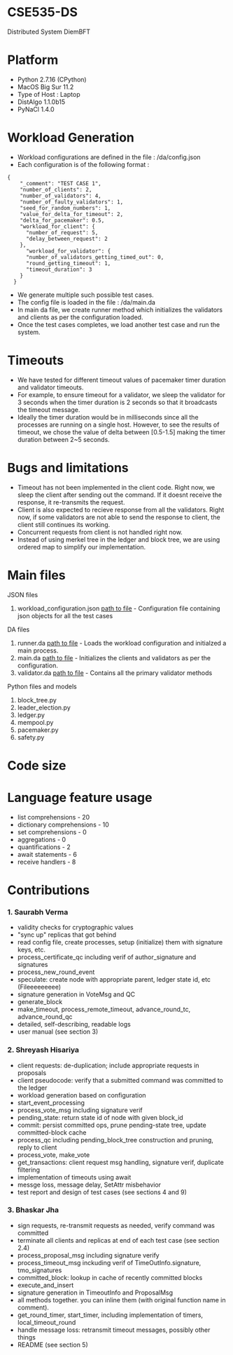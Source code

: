 # CSE535-DS
Distributed System DiemBFT

# Platform
- Python 2.7.16 (CPython)
- MacOS Big Sur 11.2
- Type of Host : Laptop
- DistAlgo 1.1.0b15
- PyNaCl 1.4.0

# Workload Generation
- Workload configurations are defined in the file : /da/config.json
- Each configuration is of the following format : 
```
{
    "_comment": "TEST CASE 1",
    "number_of_clients": 2,
    "number_of_validators": 4,
    "number_of_faulty_validators": 1,
    "seed_for_random_numbers": 1,
    "value_for_delta_for_timeout": 2,
    "delta_for_pacemaker": 0.5,
    "workload_for_client": {
      "number_of_request": 5,
      "delay_between_request": 2
    },
      "workload_for_validator": {
      "number_of_validators_getting_timed_out": 0,
      "round_getting_timeout": 1,
      "timeout_duration": 3
    }
  }
```
- We generate multiple such possible test cases.
- The config file is loaded in the file : /da/main.da
- In main da file, we create runner method which initializes the validators and clients as per the configuration loaded.
- Once the test cases completes, we load another test case and run the system.

# Timeouts
- We have tested for different timeout values of pacemaker timer duration and validator timeouts.
- For example, to ensure timeout for a validator, we sleep the validator for 3 seconds when the timer duration is 2 seconds so that it broadcasts the timeout message.
- Ideally the timer duration would be in milliseconds since all the processes are running on a single host. However, to see the results of timeout, we chose the value of delta between [0.5-1.5] making the timer duration between 2~5 seconds.


# Bugs and limitations
- Timeout has not been implemented in the client code. Right now, we sleep the client after sending out the command. If it doesnt receive the response, it re-transmits the request.
- Client is also expected to recieve response from all the validators. Right now, if some validators are not able to send the response to client, the client still continues its working.
- Concurrent requests from client is not handled right now.
- Instead of using merkel tree in the ledger and block tree, we are using ordered map to simplify our implementation. 

# Main files

JSON files
1. workload_configuration.json [path to file](https://github.com/shreyash-hisariya/CSE535-DS/blob/main/da/validator.da) - Configuration file containing json objects for all the test cases

DA files
1. runner.da [path to file](https://github.com/shreyash-hisariya/CSE535-DS/blob/main/da/validator.da) - Loads the workload configuration and initialzed a main process.
2. main.da [path to file](https://github.com/shreyash-hisariya/CSE535-DS/blob/main/da/validator.da) - Initializes the clients and validators as per the configuration.
3. validator.da [path to file](https://github.com/shreyash-hisariya/CSE535-DS/blob/main/da/validator.da) - Contains all the primary validator methods

Python files and models
1. block_tree.py
2. leader_election.py
3. ledger.py
4. mempool.py
5. pacemaker.py
6. safety.py

# Code size

# Language feature usage
- list comprehensions - 20
- dictionary comprehensions - 10
- set comprehensions - 0 
- aggregations - 0
- quantifications - 2 
- await statements - 6
- receive handlers - 8

# Contributions
### 1.  Saurabh Verma
- validity checks for cryptographic values
- "sync up" replicas that got behind
- read config file, create processes, setup (initialize) them with signature keys, etc.
- process_certificate_qc including verif of author_signature and signatures
- process_new_round_event
- speculate: create node with appropriate parent, ledger state id, etc   (Fileeeeeeeee)
- signature generation in VoteMsg and QC
- generate_block
- make_timeout, process_remote_timeout, advance_round_tc, advance_round_qc
- detailed, self-describing, readable logs
- user manual (see section 3)


### 2.  Shreyash Hisariya
- client requests: de-duplication; include appropriate requests in proposals
- client pseudocode: verify that a submitted command was committed to the ledger
- workload generation based on configuration
- start_event_processing
- process_vote_msg including signature verif
- pending_state: return state id of node with given block_id
- commit: persist committed ops, prune pending-state tree, update committed-block cache
- process_qc including pending_block_tree construction and pruning, reply to client
- process_vote, make_vote 
- get_transactions: client request msg handling, signature verif, duplicate filtering
- implementation of timeouts using await
- messge loss, message delay, SetAttr misbehavior
- test report and design of test cases (see sections 4 and 9)

### 3.  Bhaskar Jha
- sign requests, re-transmit requests as needed, verify command was committed
- terminate all clients and replicas at end of each test case (see section 2.4)
- process_proposal_msg including signature verify
- process_timeout_msg inckuding verif of TimeOutInfo.signature, tmo_signatures
- committed_block: lookup in cache of recently committed blocks
- execute_and_insert
- signature generation in TimeoutInfo and ProposalMsg
- all methods together. you can inline them (with original function name in comment).
- get_round_timer, start_timer, including implementation of timers, local_timeout_round
- handle message loss: retransmit timeout messages, possibly other things
- README (see section 5)
       
